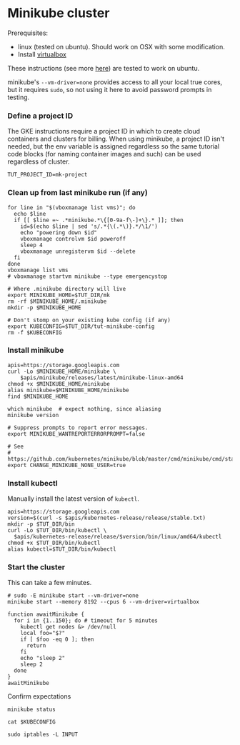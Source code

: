 # Minikube cluster

Prerequisites:

 * linux (tested on ubuntu).  Should work on OSX with
   some modification.
 * Install [virtualbox]

[here]: https://github.com/kubernetes/minikube
[virtualbox]: https://www.virtualbox.org/

These instructions (see more [here]) are tested to work
on ubuntu.

minikube's `--vm-driver=none` provides access to all
your local true cores, but it requires `sudo`, so not
using it here to avoid password prompts in testing.

### Define a project ID

The GKE instructions require a project ID in which to
create cloud containers and clusters for billing.  When
using minikube, a project ID isn't needed, but the env
variable is assigned regardless so the same tutorial
code blocks (for naming container images and such) can
be used regardless of cluster.

<!-- @initializeProjectId -->
```
TUT_PROJECT_ID=mk-project
```

### Clean up from last minikube run (if any)

<!-- @possiblyCleanUpPreviousVmUsage -->
```
for line in "$(vboxmanage list vms)"; do
  echo $line
  if [[ $line =~ .*minikube.*\{[0-9a-f\-]+\}.* ]]; then
    id=$(echo $line | sed 's/.*{\(.*\)}.*/\1/')
    echo "powering down $id"
    vboxmanage controlvm $id poweroff
    sleep 4
    vboxmanage unregistervm $id --delete
  fi
done
vboxmanage list vms
# vboxmanage startvm minikube --type emergencystop
```

<!-- @removeOldMinikubeState -->
```
# Where .minikube directory will live
export MINIKUBE_HOME=$TUT_DIR/mk
rm -rf $MINIKUBE_HOME/.minikube
mkdir -p $MINIKUBE_HOME
```

<!-- @overrideKubeConfigAndWipeIt -->
```
# Don't stomp on your existing kube config (if any)
export KUBECONFIG=$TUT_DIR/tut-minikube-config
rm -f $KUBECONFIG
```

### Install minikube

<!-- @installLatest -->
```
apis=https://storage.googleapis.com
curl -Lo $MINIKUBE_HOME/minikube \
    $apis/minikube/releases/latest/minikube-linux-amd64
chmod +x $MINIKUBE_HOME/minikube
alias minikube=$MINIKUBE_HOME/minikube
find $MINIKUBE_HOME
```

<!-- @confirmVersionAndPath -->
```
which minikube  # expect nothing, since aliasing
minikube version
```

<!-- @defineOtherMiniKubeEnvVars -->
```
# Suppress prompts to report error messages.
export MINIKUBE_WANTREPORTERRORPROMPT=false

# See
# https://github.com/kubernetes/minikube/blob/master/cmd/minikube/cmd/start.go#L315
export CHANGE_MINIKUBE_NONE_USER=true
```


### Install kubectl

Manually install the latest version of `kubectl`.

<!-- @installKubectl -->
```
apis=https://storage.googleapis.com
version=$(curl -s $apis/kubernetes-release/release/stable.txt)
mkdir -p $TUT_DIR/bin
curl -Lo $TUT_DIR/bin/kubectl \
  $apis/kubernetes-release/release/$version/bin/linux/amd64/kubectl
chmod +x $TUT_DIR/bin/kubectl
alias kubectl=$TUT_DIR/bin/kubectl
```


### Start the cluster

This can take a few minutes.

<!-- @startTheClusterOnVirtualBox -->
```
# sudo -E minikube start --vm-driver=none
minikube start --memory 8192 --cpus 6 --vm-driver=virtualbox
```

<!-- @optionallyWaitForFullMinikubeStartup -->
```
function awaitMinikube {
  for i in {1..150}; do # timeout for 5 minutes
    kubectl get nodes &> /dev/null
    local foo="$?"
    if [ $foo -eq 0 ]; then
      return
    fi
    echo "sleep 2"
    sleep 2
  done
}
awaitMinikube
```

Confirm expectations

<!-- @confirmMinikubeRunning -->
```
minikube status
```

<!-- @examineKubeConfig -->
```
cat $KUBECONFIG
```

<!-- @optionallyObserveFirewallChanges -->
```
sudo iptables -L INPUT
```

